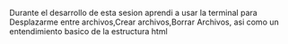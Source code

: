 Durante el desarrollo de esta sesion aprendi a usar la terminal para 
Desplazarme entre archivos,Crear archivos,Borrar Archivos, asi como un
entendimiento basico de la estructura html
